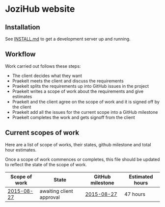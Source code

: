 # JoziHub website
## Installation
See [INSTALL.md](INSTALL.md) to get a development server up and running.

## Workflow
Work carried out follows these steps:
- The client decides what they want
- Praekelt meets the client and discuss the requirements
- Praekelt splits the requirements up into GitHub issues in the project
- Praekelt writes a scope of work about the requirements and give estimates
- Praekelt and the client agree on the scope of work and it is signed off by the client
- Praekelt add all the issues for the current scope into a GitHub milestone
- Praekelt completes the work and gets signoff from the client

## Current scopes of work
Here are a list of scope of works, their states, github milestone and total hour estimates.

Once a scope of work commences or completes, this file should be updated to reflect the state of the scope of work.

Scope of work                                    | State                    | GitHub milestone                                                                                   | Estimated hours
------------------------------------------------ | ------------------------ | -------------------------------------------------------------------------------------------------- | ---------------
[2015-08-27](docs/2015-08-27-jozihub-website.md) | awaiting client approval | [2015-08-27](https://github.com/praekelt/jozihub-web/milestones/2015-08-27%20-%20Website%20update) | 47 hours        |
